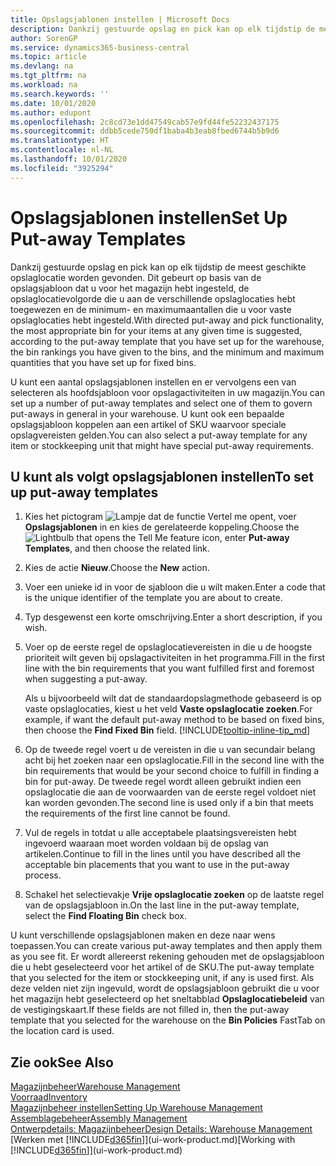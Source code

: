 ```yaml
---
title: Opslagsjablonen instellen | Microsoft Docs
description: Dankzij gestuurde opslag en pick kan op elk tijdstip de meest geschikte opslaglocatie worden gevonden. Dit gebeurt op basis van de opslagsjabloon dat u voor het magazijn hebt ingesteld, de opslaglocatievolgorde die u aan de verschillende opslaglocaties hebt toegewezen en de minimum- en maximumaantallen die u voor vaste opslaglocaties hebt ingesteld.
author: SorenGP
ms.service: dynamics365-business-central
ms.topic: article
ms.devlang: na
ms.tgt_pltfrm: na
ms.workload: na
ms.search.keywords: ''
ms.date: 10/01/2020
ms.author: edupont
ms.openlocfilehash: 2c8cd73e1dd47549cab57e9fd44fe52232437175
ms.sourcegitcommit: ddbb5cede750df1baba4b3eab8fbed6744b5b9d6
ms.translationtype: HT
ms.contentlocale: nl-NL
ms.lasthandoff: 10/01/2020
ms.locfileid: "3925294"
---
```

# <a name="set-up-put-away-templates"></a><span data-ttu-id="e3aa3-103">Opslagsjablonen instellen</span><span class="sxs-lookup"><span data-stu-id="e3aa3-103">Set Up Put-away Templates</span></span>

<span data-ttu-id="e3aa3-104">Dankzij gestuurde opslag en pick kan op elk tijdstip de meest geschikte opslaglocatie worden gevonden. Dit gebeurt op basis van de opslagsjabloon dat u voor het magazijn hebt ingesteld, de opslaglocatievolgorde die u aan de verschillende opslaglocaties hebt toegewezen en de minimum- en maximumaantallen die u voor vaste opslaglocaties hebt ingesteld.</span><span class="sxs-lookup"><span data-stu-id="e3aa3-104">With directed put-away and pick functionality, the most appropriate bin for your items at any given time is suggested, according to the put-away template that you have set up for the warehouse, the bin rankings you have given to the bins, and the minimum and maximum quantities that you have set up for fixed bins.</span></span>  

<span data-ttu-id="e3aa3-105">U kunt een aantal opslagsjablonen instellen en er vervolgens een van selecteren als hoofdsjabloon voor opslagactiviteiten in uw magazijn.</span><span class="sxs-lookup"><span data-stu-id="e3aa3-105">You can set up a number of put-away templates and select one of them to govern put-aways in general in your warehouse.</span></span> <span data-ttu-id="e3aa3-106">U kunt ook een bepaalde opslagsjabloon koppelen aan een artikel of SKU waarvoor speciale opslagvereisten gelden.</span><span class="sxs-lookup"><span data-stu-id="e3aa3-106">You can also select a put-away template for any item or stockkeeping unit that might have special put-away requirements.</span></span>  

## <a name="to-set-up-put-away-templates"></a><span data-ttu-id="e3aa3-107">U kunt als volgt opslagsjablonen instellen</span><span class="sxs-lookup"><span data-stu-id="e3aa3-107">To set up put-away templates</span></span>

1. <span data-ttu-id="e3aa3-108">Kies het pictogram ![Lampje dat de functie Vertel me opent](media/ui-search/search_small.png "Vertel me wat u wilt doen"), voer **Opslagsjablonen** in en kies de gerelateerde koppeling.</span><span class="sxs-lookup"><span data-stu-id="e3aa3-108">Choose the ![Lightbulb that opens the Tell Me feature](media/ui-search/search_small.png "Tell me what you want to do") icon, enter **Put-away Templates**, and then choose the related link.</span></span>  
2. <span data-ttu-id="e3aa3-109">Kies de actie **Nieuw**.</span><span class="sxs-lookup"><span data-stu-id="e3aa3-109">Choose the **New** action.</span></span>  
3. <span data-ttu-id="e3aa3-110">Voer een unieke id in voor de sjabloon die u wilt maken.</span><span class="sxs-lookup"><span data-stu-id="e3aa3-110">Enter a code that is the unique identifier of the template you are about to create.</span></span>  
4. <span data-ttu-id="e3aa3-111">Typ desgewenst een korte omschrijving.</span><span class="sxs-lookup"><span data-stu-id="e3aa3-111">Enter a short description, if you wish.</span></span>  
5. <span data-ttu-id="e3aa3-112">Voer op de eerste regel de opslaglocatievereisten in die u de hoogste prioriteit wilt geven bij opslagactiviteiten in het programma.</span><span class="sxs-lookup"><span data-stu-id="e3aa3-112">Fill in the first line with the bin requirements that you want fulfilled first and foremost when suggesting a put-away.</span></span>

    <span data-ttu-id="e3aa3-113">Als u bijvoorbeeld wilt dat de standaardopslagmethode gebaseerd is op vaste opslaglocaties, kiest u het veld **Vaste opslaglocatie zoeken**.</span><span class="sxs-lookup"><span data-stu-id="e3aa3-113">For example, if want the default put-away method to be based on fixed bins, then choose the **Find Fixed Bin** field.</span></span> [!INCLUDE[tooltip-inline-tip_md](includes/tooltip-inline-tip_md.md)]  
6. <span data-ttu-id="e3aa3-114">Op de tweede regel voert u de vereisten in die u van secundair belang acht bij het zoeken naar een opslaglocatie.</span><span class="sxs-lookup"><span data-stu-id="e3aa3-114">Fill in the second line with the bin requirements that would be your second choice to fulfill in finding a bin for put-away.</span></span> <span data-ttu-id="e3aa3-115">De tweede regel wordt alleen gebruikt indien een opslaglocatie die aan de voorwaarden van de eerste regel voldoet niet kan worden gevonden.</span><span class="sxs-lookup"><span data-stu-id="e3aa3-115">The second line is used only if a bin that meets the requirements of the first line cannot be found.</span></span>  
7. <span data-ttu-id="e3aa3-116">Vul de regels in totdat u alle acceptabele plaatsingsvereisten hebt ingevoerd waaraan moet worden voldaan bij de opslag van artikelen.</span><span class="sxs-lookup"><span data-stu-id="e3aa3-116">Continue to fill in the lines until you have described all the acceptable bin placements that you want to use in the put-away process.</span></span>  
8. <span data-ttu-id="e3aa3-117">Schakel het selectievakje **Vrije opslaglocatie zoeken** op de laatste regel van de opslagsjabloon in.</span><span class="sxs-lookup"><span data-stu-id="e3aa3-117">On the last line in the put-away template, select the **Find Floating Bin** check box.</span></span>  

<span data-ttu-id="e3aa3-118">U kunt verschillende opslagsjablonen maken en deze naar wens toepassen.</span><span class="sxs-lookup"><span data-stu-id="e3aa3-118">You can create various put-away templates and then apply them as you see fit.</span></span> <span data-ttu-id="e3aa3-119">Er wordt allereerst rekening gehouden met de opslagsjabloon die u hebt geselecteerd voor het artikel of de SKU.</span><span class="sxs-lookup"><span data-stu-id="e3aa3-119">The put-away template that you selected for the item or stockkeeping unit, if any is used first.</span></span> <span data-ttu-id="e3aa3-120">Als deze velden niet zijn ingevuld, wordt de opslagsjabloon gebruikt die u voor het magazijn hebt geselecteerd op het sneltabblad **Opslaglocatiebeleid** van de vestigingskaart.</span><span class="sxs-lookup"><span data-stu-id="e3aa3-120">If these fields are not filled in, then the put-away template that you selected for the warehouse on the **Bin Policies** FastTab on the location card is used.</span></span>  

## <a name="see-also"></a><span data-ttu-id="e3aa3-121">Zie ook</span><span class="sxs-lookup"><span data-stu-id="e3aa3-121">See Also</span></span>

[<span data-ttu-id="e3aa3-122">Magazijnbeheer</span><span class="sxs-lookup"><span data-stu-id="e3aa3-122">Warehouse Management</span></span>](warehouse-manage-warehouse.md)  
[<span data-ttu-id="e3aa3-123">Voorraad</span><span class="sxs-lookup"><span data-stu-id="e3aa3-123">Inventory</span></span>](inventory-manage-inventory.md)  
[<span data-ttu-id="e3aa3-124">Magazijnbeheer instellen</span><span class="sxs-lookup"><span data-stu-id="e3aa3-124">Setting Up Warehouse Management</span></span>](warehouse-setup-warehouse.md)  
[<span data-ttu-id="e3aa3-125">Assemblagebeheer</span><span class="sxs-lookup"><span data-stu-id="e3aa3-125">Assembly Management</span></span>](assembly-assemble-items.md)  
[<span data-ttu-id="e3aa3-126">Ontwerpdetails: Magazijnbeheer</span><span class="sxs-lookup"><span data-stu-id="e3aa3-126">Design Details: Warehouse Management</span></span>](design-details-warehouse-management.md)  
<span data-ttu-id="e3aa3-127">[Werken met [!INCLUDE[d365fin](includes/d365fin_md.md)]](ui-work-product.md)</span><span class="sxs-lookup"><span data-stu-id="e3aa3-127">[Working with [!INCLUDE[d365fin](includes/d365fin_md.md)]](ui-work-product.md)</span></span>  
